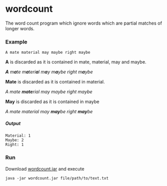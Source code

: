 # wordcount

The word count program which ignore words which are partial matches of longer words. 

### Example

`A mate material may maybe right maybe`

**A** is discarded as it is contained in mate, material, may and maybe.

_**A** m**a**te m**a**teri**a**l m**a**y m**a**ybe right m**a**ybe_

**Mate** is discarded as it is contained in material.

_A mate **mate**rial may maybe right maybe_

**May** is discarded as it is contained in maybe

_A mate material may **may**be right **may**be_

##### Output
```
Material: 1
Maybe: 2
Right: 1
```


### Run

Download [wordcount.jar](https://github.com/peterjurkovic/wordcount/releases/download/1.0.0/wordcount.jar) and execute

`java -jar wordcount.jar file/path/to/text.txt`
